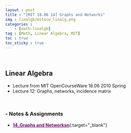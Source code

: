 ```yaml
---
layout : post
title : "[MIT 18.06 14] Graphs and Networks"
img : linalgb/mitocw_linalg.png
categories : 
    - [math-linalgb]
tag : [Math, Linear Algebra, MIT]
toc : true
toc_sticky : true
---
```


<br/>

## Linear Algebra

- Lecture from MIT OpenCourseWare 18.06 2010 Spring
- Lecture 12: Graphs, networks, incidence matrix

<br/>

### - Notes & Assignments

- [<span style="color:purple">**14_Graphs and Networksn**</span>](https://drive.google.com/file/d/1_dW2v22rLmNTMxGUlv02JshxRSAPtgUH/view?usp=share_link){:target="_blank"}